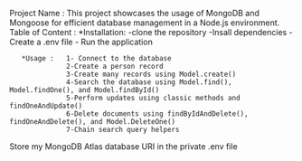 Project Name : This project showcases the usage of MongoDB and Mongoose for efficient database management in a Node.js environment.
Table of Content :
       *Installation: -clone the repository
                      -Insall dependencies
                      - Create a .env file
                      - Run the application
                      
       *Usage :   1- Connect to the database
                  2-Create a person record
                  3-Create many records using Model.create()
                  4-Search the database using Model.find(), Model.findOne(), and Model.findById()
                  5-Perform updates using classic methods and findOneAndUpdate()
                  6-Delete documents using findByIdAndDelete(), findOneAndDelete(), and Model.DeleteOne()
                  7-Chain search query helpers


Store my MongoDB Atlas database URI in the private .env file
